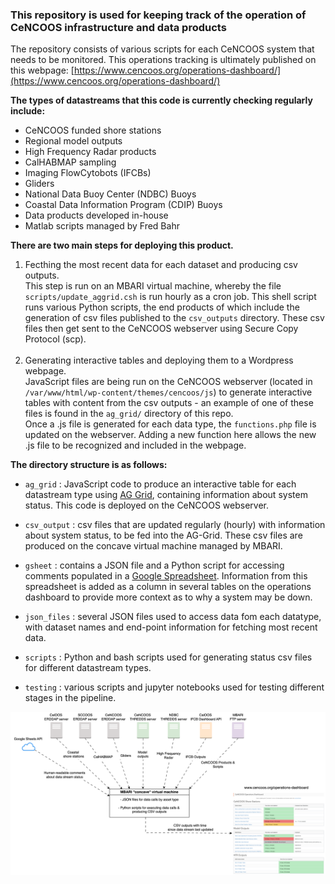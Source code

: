 ### This repository is used for keeping track of the operation of CeNCOOS infrastructure and data products 
The repository consists of various scripts for each CeNCOOS system that needs to be monitored. This operations tracking is ultimately published on this webpage: [https://www.cencoos.org/operations-dashboard/](https://www.cencoos.org/operations-dashboard/) 

**The types of datastreams that this code is currently checking regularly include:**
- CeNCOOS funded shore stations
- Regional model outputs
- High Frequency Radar products
- CalHABMAP sampling
- Imaging FlowCytobots (IFCBs)
- Gliders
- National Data Buoy Center (NDBC) Buoys
- Coastal Data Information Program (CDIP) Buoys
- Data products developed in-house
- Matlab scripts managed by Fred Bahr

**There are two main steps for deploying this product.**
1. Fecthing the most recent data for each dataset and producing csv outputs. <br>
This step is run on an MBARI virtual machine, whereby the file `scripts/update_aggrid.csh` is run hourly as a cron job. This shell script runs various Python scripts, the end products of which include the generation of csv files published to the `csv_outputs` directory. These csv files then get sent to the CeNCOOS webserver using Secure Copy Protocol (scp).<br><br>
2. Generating interactive tables and deploying them to a Wordpress webpage. <br>
JavaScript files are being run on the CeNCOOS webserver (located in `/var/www/html/wp-content/themes/cencoos/js`) to generate interactive tables with content from the csv outputs - an example of one of these files is found in the `ag_grid/` directory of this repo. <br>
Once a .js file is generated for each data type, the `functions.php` file is updated on the webserver. Adding a new function here allows the new .js file to be recognized and included in the webpage. 

**The directory structure is as follows:**
- `ag_grid` : JavaScript code to produce an interactive table for each datastream type using [AG Grid](https://www.ag-grid.com/), containing information about system status. This code is deployed on the CeNCOOS webserver.

- `csv_output` : csv files that are updated regularly (hourly) with information about system status, to be fed into the AG-Grid. These csv files are produced on the concave virtual machine managed by MBARI.

- `gsheet` : contains a JSON file and a Python script for accessing comments populated in a [Google Spreadsheet](https://docs.google.com/spreadsheets/d/1-HcKNYpRJmm41R9zXwUGOvWBo917Kh_1t_FLRAH9UlQ/edit?gid=0#gid=0). Information from this spreadsheet is added as a column in several tables on the operations dashboard to provide more context as to why a system may be down.

- `json_files` : several JSON files used to access data fom each datatype, with dataset names and end-point information for fetching most recent data. 

- `scripts` : Python and bash scripts used for generating status csv files for different datastream types. 

- `testing` : various scripts and jupyter notebooks used for testing different stages in the pipeline.

![Workflow Diagram](https://github.com/CeNCOOS/CeNCOOS_Operations_Tracking/blob/main/operations-dashboard.drawio.png?raw=true)
